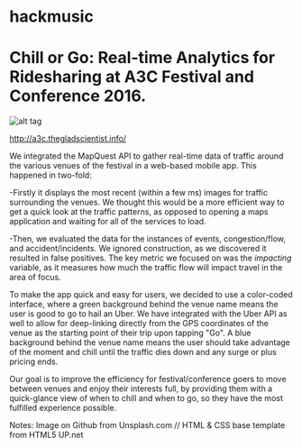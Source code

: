 # hackmusic

# Chill or Go: Real-time Analytics for Ridesharing at A3C Festival and Conference 2016.

![alt tag](https://github.com/thegladscientist/hackmusic/blob/master/assets/css/images/a3c-landingpage.jpeg)

http://a3c.thegladscientist.info/

We integrated the MapQuest API to gather real-time data of traffic around the various venues of the festival in a web-based mobile app. This happened in two-fold:

-Firstly it displays the most recent (within a few ms) images for traffic surrounding the venues. We thought this would be a more efficient way to get a quick look at the traffic patterns, as opposed to opening a maps application and waiting for all of the services to load.

-Then, we evaluated the data for the instances of events, congestion/flow, and accident/incidents. We ignored construction, as we discovered it resulted in false positives. The key metric we focused on was the *impacting* variable, as it measures how much the traffic flow will impact travel in the area of focus.

To make the app quick and easy for users, we decided to use a color-coded interface, where a green background behind the venue name means the user is good to go to hail an Uber. We have integrated with the Uber API as well to allow for deep-linking directly from the GPS coordinates of the venue as the starting point of their trip upon tapping "Go". A blue background behind the venue name means the user should take advantage of the moment and chill until the traffic dies down and any surge or plus pricing ends.

Our goal is to improve the efficiency for festival/conference goers to move between venues and enjoy their interests full, by providing them with a quick-glance view of when to chill and when to go, so they have the most fulfilled experience possible.


Notes: Image on Github from Unsplash.com // HTML & CSS base template from HTML5 UP.net
